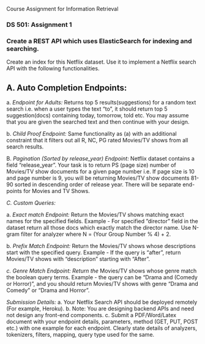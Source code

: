 Course Assignment for Information Retrieval

### DS 501: Assignment 1

### Create a REST API which uses ElasticSearch for indexing and searching.

Create an index for this ​Netflix​ dataset. Use it to implement a Netflix search API with the
following functionalities.

## A. Auto Completion Endpoints ​:

a. _Endpoint for Adults:_ Returns top 5 results(suggestions) for a random text search
i.e. when a user types the text “to”, it should return top 5 suggestion(docs)
containing today, tomorrow, told etc. You may assume that you are given the
searched text and then continue with your design.

b. _Child Proof Endpoint:_ Same functionality as (a) with an additional constraint that
it filters out all R, NC, PG rated Movies/TV shows from all search results.

B. _Pagination (Sorted by release_year) Endpoint:_
Netflix dataset contains a field “release_year”. Your task is to return PS (page size)
number of Movies/TV show documents for a given page number i.e. If page size is 10
and page number is 9, you will be returning Movies/TV show documents 81-90 sorted in
descending order of release year. There will be separate end-points for Movies and TV
Shows.

_C. Custom Queries:_

a. _Exact match Endpoint:_ Return the Movies/TV shows matching exact names for
the specified fields. Example - For specified ”director” field in the dataset return
all those docs which exactly match the director name. Use N-gram filter for
analyzer where N = (Your Group Number % 4) + 2.

b. _Prefix Match Endpoint:_ Return the Movies/TV shows whose descriptions start
with the specified query. Example - If the query is “after”, return Movies/TV shows
with “description” starting with “After”.

_c. Genre Match Endpoint: Return the_ ​Movies/TV shows whose genre match the
boolean query terms. ​Example _-_ ​the query can be “Drama and (Comedy or
Horror)”, and you should return Movies/TV shows with genre “Drama and
Comedy” or “Drama and Horror”.

_Submission Details:_
a. Your Netflix Search API should be deployed remotely (For example, Heroku).
b. Note: You are designing backend APIs and need not design any front-end components.
c. Submit a PDF/Word/Latex document with your endpoint details, parameters, method
(GET, PUT, POST etc.) with one example for each endpoint. Clearly state details of
analyzers, tokenizers, filters, mapping, query type used for the same.



